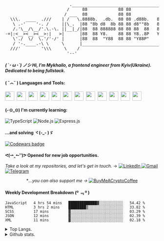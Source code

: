 <pre>
                         ._______________________________________________________________________.
                        /     88            88 88                                   88     88     \     \\\.  ____  .///
                       / ___  88            88 88                                   88     88  ___ \     \ .-'    '-. / 
  \\\.  ____  .///    | /   \.8888b.  .db.  88 88 .d88b.   88  88  88 .d88b. 88d888 88  .d888 /   \ | ./-./.'\__/\__/'.\ 
   \ .-'    '-. /     ||\_.  |88 "8b d8  8b 88 88 d8""8b   88  88  88 d8""8b 8P"    88 d8" 88|  ._/||<   |:<__><__><__>:|=-
   /.'\__/\__/'.\.-\. ||__|_/|88  88 888888 88 88 88  88   88  88  88 88  88 88     88 88  88|\_|__|| '\-'\'./  \/  \.'/
-=|:<__><__><__>:|   >|      |88  88 Y8.    88 88 Y8..8P   Y8b 88 d8P Y8..8P 88     88 Y8b 88|      |     / '-.____.-' \
   \'./  \/  \.'/'-/' |      |88  88  "Y88  88 88 "Y88P"    "Y8888P"  "Y88P" 88     88  "Y888|      |    ///'        '\\\
   / '-.____.-\ \     \      |_______________________________________________________________|      /
  ///'        '\\\     \    /                                                                 \    / 
                        '--'                                                                   '--'      
</pre>

##### ( ´◔ ω◔`) ノシ Hi, I'm Mykhailo, a frontend engineer from Kyiv(Ukraine). Dedicated to being fullstack.

#### ( ˇ෴ˇ ) Languages and Tools:
<span><img src="https://cdn.jsdelivr.net/gh/devicons/devicon@latest/icons/html5/html5-plain.svg" width="30px"></span>&nbsp;
<span><img src="https://cdn.jsdelivr.net/gh/devicons/devicon@latest/icons/css3/css3-plain.svg" width="30px"></span>&nbsp;
<span><img src="https://cdn.jsdelivr.net/gh/devicons/devicon@latest/icons/sass/sass-original.svg" width="30px"></span>&nbsp;
<span><img src="https://cdn.jsdelivr.net/gh/devicons/devicon@latest/icons/javascript/javascript-original.svg" width="30px"></span>&nbsp;
<span><img src="https://cdn.jsdelivr.net/gh/devicons/devicon@latest/icons/git/git-original.svg" width="30px"></span>&nbsp;
<span><img src="https://cdn.jsdelivr.net/gh/devicons/devicon@latest/icons/react/react-original.svg" width="30px"></span>&nbsp;
<span><img src="https://cdn.jsdelivr.net/gh/devicons/devicon@latest/icons/redux/redux-original.svg" width="30px"></span>&nbsp;
<span><img src="https://cdn.jsdelivr.net/gh/devicons/devicon@latest/icons/handlebars/handlebars-original.svg" width="30px"></span>&nbsp;
<span><img src="https://cdn.jsdelivr.net/gh/devicons/devicon@latest/icons/materialui/materialui-original.svg" width="30px"></span>&nbsp;
<span><img src="https://cdn.jsdelivr.net/gh/devicons/devicon@latest/icons/npm/npm-original-wordmark.svg" width="30px"></span>&nbsp;
<span><img src="https://cdn.jsdelivr.net/gh/devicons/devicon@latest/icons/ubuntu/ubuntu-plain.svg" width="30px"></span>&nbsp;
<span><img src="https://cdn.jsdelivr.net/gh/devicons/devicon@latest/icons/vscode/vscode-original.svg" width="30px"></span>&nbsp;

#### (⌐⊙_⊙) I'm currently learning:
![TypeScript](https://img.shields.io/badge/TypeScript-007ACC?style=for-the-badge&logo=typescript&logoColor=white)
![Node.js](https://img.shields.io/badge/Node.js-339933?style=for-the-badge&logo=nodedotjs&logoColor=white)
![Express.js](https://img.shields.io/badge/Express.js-000000?style=for-the-badge&logo=express&logoColor=white)
#### ...and solving ヾ(-_- )ゞ
  <a target="_blank" href="https://www.codewars.com/users/identityapproved">
      <img alt="Codewars badge" src="https://www.codewars.com/users/identityapproved/badges/small">
  </a>

#### ᕙ(⇀‸↼‶)ᕗ Opened for new job opportunities.
<i>Take a look at my repositories, and let's get in touch.</i> → 
<a target="_blank" href="https://www.linkedin.com/in/identityapproved">
  <img alt="LinkedIn" src="https://img.shields.io/badge/LinkedIn-0077B5?style=for-the-badge&logo=linkedin&logoColor=white"/>
</a>
<a target="_blank" href="mailto:identityapproved@gmail.com">
  <img alt="Gmail" src="https://img.shields.io/badge/Gmail-D14836?style=for-the-badge&logo=gmail&logoColor=white"/>
</a>
<a target="_blank" href="https://t.me/identityapproved">
  <img alt="Telegram" src="https://img.shields.io/badge/Telegram-lightblue?style=for-the-badge&logo=telegram&logoColor=white"/>
</a>

<p align="center">*<i>...you can also support me → </i>
<a target="_blank" href="https://www.buymeacryptocoffee.xyz/0xfca4d13560be38da54c5125e8116424fd150a403">
  <img alt="BuyMeACryptoCoffee" src="https://www.buymeacryptocoffee.xyz/_next/image?url=%2F_next%2Fstatic%2Fimage%2Fassets%2Fcryptocoffee.868ce694c22fdd05bad1bfb878731f5d.svg&w=96&q=75"/>
</a>
</p>

#### Weekly Development Breakdown (º ﹃ º ) 
<!--START_SECTION:waka-->
```text
JavaScript   4 hrs 54 mins   █████████████▓░░░░░░░░░░░   54.42 % 
HTML         3 hrs 2 mins    ████████▒░░░░░░░░░░░░░░░░   33.82 % 
SCSS         17 mins         ▓░░░░░░░░░░░░░░░░░░░░░░░░   03.29 % 
JSON         12 mins         ▓░░░░░░░░░░░░░░░░░░░░░░░░   02.39 % 
XML          11 mins         ▓░░░░░░░░░░░░░░░░░░░░░░░░   02.18 % 
```
<!--END_SECTION:waka-->

<details>
<summary>Top Langs.</summary>
<p align="center">
<img src="https://github-readme-stats.vercel.app/api/top-langs/?username=identityapproved&show_icons=true&theme=github_dark" alt="top-langs" />
</p>
</details>
<details>
<summary>Github stats.</summary>
<p align="center">
<img width="49%" src="https://github-readme-streak-stats.herokuapp.com/?user=identityapproved&theme=tokyonight_duo" />
<img width="49%" src="https://github-readme-stats.vercel.app/api?username=identityapproved&show_icons=true&theme=tokyonight" alt="github-stats" />
</p>
</details>
